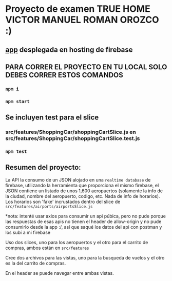 # Proyecto de examen TRUE HOME VICTOR MANUEL ROMAN OROZCO :)


## [app](https://my-airline-app-vmro.web.app/) desplegada en hosting de firebase


## PARA CORRER EL PROYECTO EN TU LOCAL SOLO DEBES CORRER ESTOS COMANDOS


### `npm i`

### `npm start`


## Se incluyen test para el slice 

###  src/features/ShoppingCar/shoppingCartSlice.js en src/features/ShoppingCar/shoppingCartSlice.test.js

### `npm test`


## Resumen del proyecto:

La API la consumo de un JSON alojado en una `realtime database` de firebase, utilizando la herramienta que proporciona el mismo firebase, el JSON contiene un listado de unos 1,600 aeropuertos (solamente la info de la ciudad, nombre del aeropuerto, codigo, etc. Nada de info de horarios). Los horarios son 'fake' incrustados dentro del slice de `src/features/airports/airportsSlice.js`

*nota: intenté usar axios para consumir un api púbica, pero no pude porque las respuestas de esas apis no tienen el header de allow-origin y no pude consumirlo desde la app :/, así que saqué los datos del api con postman y los subí a mi firebase

Uso dos slices, uno para los aeropuertos y el otro para el carrito de compras, ambos están en `src/features`

Cree dos archivos para las vistas, uno para la busqueda de vuelos y el otro es la del carrito de compras.

En el header se puede navegar entre ambas vistas.




